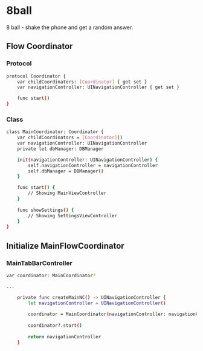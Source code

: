 # 8ball

8 ball - shake the phone and get a random answer.

## Flow Coordinator

### Protocol

``` bash
protocol Coordinator {
    var childCoordinators: [Coordinator] { get set }
    var navigationController: UINavigationController { get set }

    func start()
}
```

### Class

``` bash
class MainCoordinator: Coordinator {
    var childCoordinators = [Coordinator]()
    var navigationController: UINavigationController
    private let dbManager: DBManager

    init(navigationController: UINavigationController) {
        self.navigationController = navigationController
        self.dbManager = DBManager()
    }

    func start() {
        // Showing MainViewController
    }
    
    func showSettings() {
        // Showing SettingsViewController
    }
}

```

## Initialize MainFlowCoordinator

### MainTabBarController

``` bash
var coordinator: MainCoordinator?

...

    private func createMainNC() -> UINavigationController {
        let navigationController = UINavigationController()
        
        coordinator = MainCoordinator(navigationController: navigationController)
        
        coordinator?.start()
        
        return navigationController
    }
```
